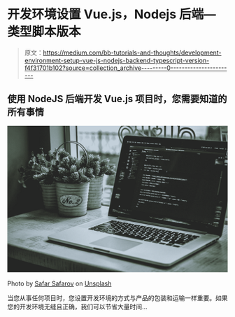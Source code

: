 # 开发环境设置 Vue.js，Nodejs 后端—类型脚本版本

> 原文：<https://medium.com/bb-tutorials-and-thoughts/development-environment-setup-vue-js-nodejs-backend-typescript-version-f4f31701b102?source=collection_archive---------0----------------------->

## 使用 NodeJS 后端开发 Vue.js 项目时，您需要知道的所有事情

![](img/4f23b56db01ddf789a9bc0c78399900c.png)

Photo by [Safar Safarov](https://unsplash.com/@codestorm?utm_source=medium&utm_medium=referral) on [Unsplash](https://unsplash.com?utm_source=medium&utm_medium=referral)

当您从事任何项目时，您设置开发环境的方式与产品的包装和运输一样重要。如果您的开发环境无缝且正确，我们可以节省大量时间…